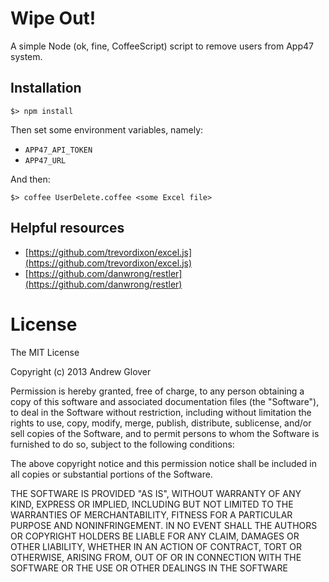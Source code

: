 # Wipe Out!

A simple Node (ok, fine, CoffeeScript) script to remove users from App47 system. 

## Installation

```
$> npm install
```

Then set some environment variables, namely:

 * `APP47_API_TOKEN`
 * `APP47_URL`

And then:

```
$> coffee UserDelete.coffee <some Excel file>
```

## Helpful resources

* [https://github.com/trevordixon/excel.js](https://github.com/trevordixon/excel.js)
* [https://github.com/danwrong/restler](https://github.com/danwrong/restler)


# License

The MIT License

Copyright (c) 2013 Andrew Glover

Permission is hereby granted, free of charge, to any person obtaining a copy of this software and associated documentation files (the "Software"), to deal in the Software without restriction, including without limitation the rights to use, copy, modify, merge, publish, distribute, sublicense, and/or sell copies of the Software, and to permit persons to whom the Software is furnished to do so, subject to the following conditions:

The above copyright notice and this permission notice shall be included in all copies or substantial portions of the Software.

THE SOFTWARE IS PROVIDED "AS IS", WITHOUT WARRANTY OF ANY KIND, EXPRESS OR IMPLIED, INCLUDING BUT NOT LIMITED TO THE WARRANTIES OF MERCHANTABILITY, FITNESS FOR A PARTICULAR PURPOSE AND NONINFRINGEMENT. IN NO EVENT SHALL THE AUTHORS OR COPYRIGHT HOLDERS BE LIABLE FOR ANY CLAIM, DAMAGES OR OTHER LIABILITY, WHETHER IN AN ACTION OF CONTRACT, TORT OR OTHERWISE, ARISING FROM, OUT OF OR IN CONNECTION WITH THE SOFTWARE OR THE USE OR OTHER DEALINGS IN THE SOFTWARE